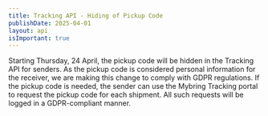 ```yaml
---
title: Tracking API - Hiding of Pickup Code
publishDate: 2025-04-01
layout: api
isImportant: true
---
```

Starting Thursday, 24 April, the pickup code will be hidden in the Tracking API for senders. As the pickup code is considered personal information for the receiver, we are making this change to comply with GDPR regulations. If the pickup code is needed, the sender can use the Mybring Tracking portal to request the pickup code for each shipment. All such requests will be logged in a GDPR-compliant manner.

